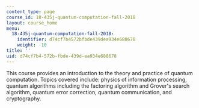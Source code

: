```yaml
---
content_type: page
course_id: 18-435j-quantum-computation-fall-2018
layout: course_home
menu:
  18-435j-quantum-computation-fall-2018:
    identifier: d74cf7b4572bfbde439dea934e688678
    weight: -10
title: ''
uid: d74cf7b4-572b-fbde-439d-ea934e688678
---
```

This course provides an introduction to the theory and practice of quantum computation. Topics covered include: physics of information processing, quantum algorithms including the factoring algorithm and Grover's search algorithm, quantum error correction, quantum communication, and cryptography.
